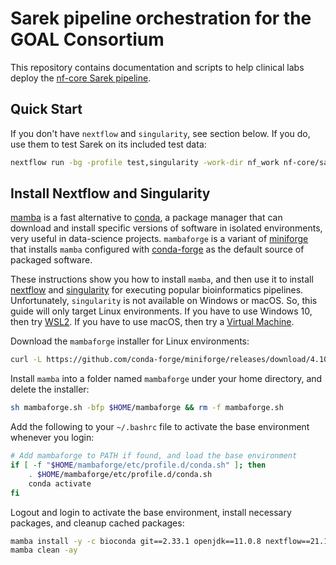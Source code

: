 # Sarek pipeline orchestration for the GOAL Consortium

This repository contains documentation and scripts to help clinical labs deploy the [nf-core Sarek pipeline](https://nf-co.re/sarek).

## Quick Start

If you don't have `nextflow` and `singularity`, see section below. If you do, use them to test Sarek on its included test data:
```bash
nextflow run -bg -profile test,singularity -work-dir nf_work nf-core/sarek --tools MuTect2 --outdir test_results
```

## Install Nextflow and Singularity

[mamba](https://github.com/mamba-org/mamba) is a fast alternative to [conda](https://docs.conda.io), a package manager that can download and install specific versions of software in isolated environments, very useful in data-science projects. `mambaforge` is a variant of [miniforge](https://github.com/conda-forge/miniforge) that installs `mamba` configured with [conda-forge](https://conda-forge.org/) as the default source of packaged software.

These instructions show you how to install `mamba`, and then use it to install [nextflow](https://www.nextflow.io/) and [singularity](https://sylabs.io/singularity) for executing popular bioinformatics pipelines. Unfortunately, `singularity` is not available on Windows or macOS. So, this guide will only target Linux environments. If you have to use Windows 10, then try [WSL2](https://docs.microsoft.com/en-us/windows/wsl/install-win10). If you have to use macOS, then try a [Virtual Machine](https://sylabs.io/guides/3.0/user-guide/installation.html#singularity-vagrant-box).

Download the `mambaforge` installer for Linux environments:
```bash
curl -L https://github.com/conda-forge/miniforge/releases/download/4.10.3-7/Mambaforge-Linux-x86_64.sh -o mambaforge.sh
```

Install `mamba` into a folder named `mambaforge` under your home directory, and delete the installer:
```bash
sh mambaforge.sh -bfp $HOME/mambaforge && rm -f mambaforge.sh
```

Add the following to your `~/.bashrc` file to activate the base environment whenever you login:
```bash
# Add mambaforge to PATH if found, and load the base environment
if [ -f "$HOME/mambaforge/etc/profile.d/conda.sh" ]; then
    . $HOME/mambaforge/etc/profile.d/conda.sh
    conda activate
fi
```

Logout and login to activate the base environment, install necessary packages, and cleanup cached packages:
```bash
mamba install -y -c bioconda git==2.33.1 openjdk==11.0.8 nextflow==21.10.0 singularity==3.8.4
mamba clean -ay
```
